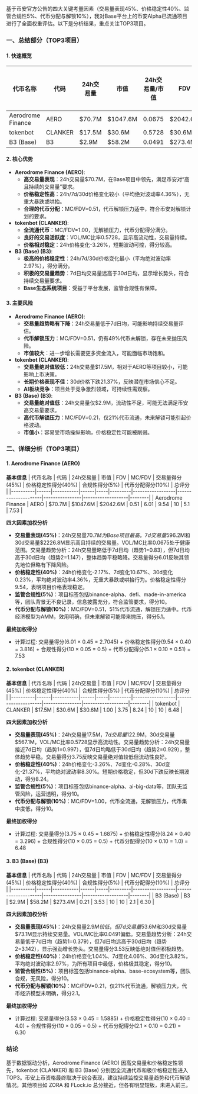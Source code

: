 基于币安官方公告的四大关键考量因素（交易量表现45%、价格稳定性40%、监管合规性5%、代币分配与解锁10%），我对Base平台上的币安Alpha已流通项目进行了全面权重评估。以下是分析结果，重点关注TOP3项目。

### 一、总结部分（TOP3项目）

#### 1. 快速概览
| 代币名称 | 代码 | 24h交易量 | 市值 | 24h交易量/市值 | FDV | MC/FDV | 总评分(1-10分) |
|----------|------|-----------|------|----------------|-----|---------|----------------|
| Aerodrome Finance | AERO | $70.7M | $1047.6M | 0.0675 | $2042.6M | 0.51 | 7.53 |
| tokenbot | CLANKER | $17.5M | $30.6M | 0.5728 | $30.6M | 1.00 | 6.48 |
| B3 (Base) | B3 | $2.9M | $58.2M | 0.0491 | $273.4M | 0.21 | 6.30 |

#### 2. 核心优势
- **Aerodrome Finance (AERO)**:
  - **高交易量表现**：24h交易量$70.7M，在Base项目中领先，满足币安对“高且持续的交易量”要求。
  - **价格稳定性高**：24h/7d/30d价格变化较小（平均绝对波动率4.36%），无重大暴跌或哄抬。
  - **合理的代币分配**：MC/FDV=0.51，代币解锁压力适中，符合币安对解锁计划的要求。
- **tokenbot (CLANKER)**:
  - **全流通代币**：MC/FDV=1.00，无解锁压力，代币分配得分满分。
  - **良好的交易活跃度**：VOL/MC比率0.5728，显示高流动性，交易量持续。
  - **价格相对稳定**：24h价格变化-3.26%，短期波动可控，得分较高。
- **B3 (Base) (B3)**:
  - **极高的价格稳定性**：24h/7d/30d价格变化最小（平均绝对波动率2.97%），得分满分。
  - **积极的交易量趋势**：7d日均交易量远高于30d日均，显示增长势头，符合持续交易量要求。
  - **Base生态系统项目**：受益于平台发展，监管合规性有保障。

#### 3. 主要风险
- **Aerodrome Finance (AERO)**:
  - **交易量趋势略有下降**：24h交易量低于7d日均，可能影响持续交易量评估。
  - **代币解锁压力**：MC/FDV=0.51，仍有49%代币未解锁，存在未来抛压风险。
  - **市值较大**：进一步增长需要更多资金流入，可能面临市场饱和。
- **tokenbot (CLANKER)**:
  - **交易量绝对值较低**：24h交易量$17.5M，相对于AERO等项目较小，可能影响上币决策。
  - **长期价格表现不佳**：30d价格下跌21.37%，反映潜在市场信心不足。
  - **AI板块竞争**：项目处于竞争激烈领域，可持续性需观察。
- **B3 (Base) (B3)**:
  - **交易量绝对值低**：24h交易量仅$2.9M，流动性不足，可能无法满足币安高交易量要求。
  - **高代币解锁压力**：MC/FDV=0.21，仅21%代币流通，未来解锁可能引起价格波动。
  - **市值小**：容易受市场操纵影响，价格稳定性可能被削弱。

### 二、详细分析（TOP3项目）

#### 1. Aerodrome Finance (AERO)
**基本信息**
| 代币名称 | 代码 | 24h交易量 | 市值 | FDV | MC/FDV | 交易量得分(45%) | 价格稳定性得分(40%) | 合规性得分(5%) | 代币分配得分(10%) | 总评分 |
|----------|------|-----------|------|-----|---------|------------------|---------------------|----------------|-------------------|--------|
| Aerodrome Finance | AERO | $70.7M | $1047.6M | $2042.6M | 0.51 | 6.01 | 9.54 | 10 | 5.1 | 7.53 |

**四大因素加权分析**
- **交易量表现(45%)**：24h交易量$70.7M为Base项目最高，7d交易量$596.2M和30d交易量$2226.8M显示高且持续的交易量。VOL/MC比率0.0675处于健康范围。交易量趋势分析：24h交易量略低于7d日均（趋势1=0.83），但7d日均高于30d日均（趋势2=1.147），整体趋势平稳略降。交易量得分6.01反映其领先地位但略有下降风险。
- **价格稳定性(40%)**：24h价格变化-2.17%、7d变化10.67%、30d变化0.23%，平均绝对波动率4.36%，无重大暴跌或哄抬行为。价格稳定性得分9.54，表明项目价格表现稳定。
- **监管合规性(5%)**：项目标签包括binance-alpha、defi、made-in-america等，团队背景无不良记录，信息披露充分，符合监管要求，得分10。
- **代币分配与解锁(10%)**：MC/FDV=0.51，51%代币流通，解锁压力适中。代币经济模型为AMM，效用明确，但未来解锁可能带来抛压，得分5.1。

**最终加权得分**
- 计算过程: 交易量得分(6.01 × 0.45 = 2.7045) + 价格稳定性得分(9.54 × 0.40 = 3.816) + 合规性得分(10 × 0.05 = 0.5) + 代币分配得分(5.1 × 0.10 = 0.51) = 7.53

#### 2. tokenbot (CLANKER)
**基本信息**
| 代币名称 | 代码 | 24h交易量 | 市值 | FDV | MC/FDV | 交易量得分(45%) | 价格稳定性得分(40%) | 合规性得分(5%) | 代币分配得分(10%) | 总评分 |
|----------|------|-----------|------|-----|---------|------------------|---------------------|----------------|-------------------|--------|
| tokenbot | CLANKER | $17.5M | $30.6M | $30.6M | 1.00 | 3.75 | 8.24 | 10 | 10 | 6.48 |

**四大因素加权分析**
- **交易量表现(45%)**：24h交易量$17.5M，7d交易量$122.9M，30d交易量$567.1M，VOL/MC比率0.5728显示高流动性。交易量趋势分析：24h交易量接近7d日均（趋势1=0.997），但7d日均略低于30d日均（趋势2=0.929），整体趋势平稳。交易量得分3.75反映交易量绝对值较低但流动性良好。
- **价格稳定性(40%)**：24h价格变化-3.26%、7d变化-0.28%、30d变化-21.37%，平均绝对波动率8.30%。短期价格稳定，但30d下跌反映长期波动，得分8.24。
- **监管合规性(5%)**：项目标签包括binance-alpha、ai-big-data等，团队无监管风险，运营透明，得分10。
- **代币分配与解锁(10%)**：MC/FDV=1.00，代币全流通，无解锁压力，代币集中度低，得分10。

**最终加权得分**
- 计算过程: 交易量得分(3.75 × 0.45 = 1.6875) + 价格稳定性得分(8.24 × 0.40 = 3.296) + 合规性得分(10 × 0.05 = 0.5) + 代币分配得分(10 × 0.10 = 1.0) = 6.48

#### 3. B3 (Base) (B3)
**基本信息**
| 代币名称 | 代码 | 24h交易量 | 市值 | FDV | MC/FDV | 交易量得分(45%) | 价格稳定性得分(40%) | 合规性得分(5%) | 代币分配得分(10%) | 总评分 |
|----------|------|-----------|------|-----|---------|------------------|---------------------|----------------|-------------------|--------|
| B3 (Base) | B3 | $2.9M | $58.2M | $273.4M | 0.21 | 3.53 | 10 | 10 | 2.1 | 6.30 |

**四大因素加权分析**
- **交易量表现(45%)**：24h交易量$2.9M较低，但7d交易量$53.6M和30d交易量$73.1M显示持续交易量。VOL/MC比率0.0491偏低。交易量趋势分析：24h交易量低于7d日均（趋势1=0.379），但7d日均远高于30d日均（趋势2=3.142），显示强劲增长势头。交易量得分3.53反映低绝对值但积极趋势。
- **价格稳定性(40%)**：24h价格变化1.04%、7d变化4.06%、30d变化3.82%，平均绝对波动率2.97%，为所有项目中最低，价格极其稳定，得分10。
- **监管合规性(5%)**：项目标签包括binance-alpha、base-ecosystem等，团队合规，无风险，得分10。
- **代币分配与解锁(10%)**：MC/FDV=0.21，仅21%代币流通，解锁压力大，代币经济模型未明确，得分2.1。

**最终加权得分**
- 计算过程: 交易量得分(3.53 × 0.45 = 1.5885) + 价格稳定性得分(10 × 0.40 = 4.0) + 合规性得分(10 × 0.05 = 0.5) + 代币分配得分(2.1 × 0.10 = 0.21) = 6.30

### 结论
基于数据驱动分析，Aerodrome Finance (AERO) 因高交易量和价格稳定性领先，tokenbot (CLANKER) 和 B3 (Base) 分别因全流通代币和极价格稳定性进入TOP3。币安上币资格最终取决于综合表现，建议持续监控交易量趋势和代币解锁情况。其他项目如 ZORA 和 FLock.io 总分接近，但各有明显短板，未进入前三。